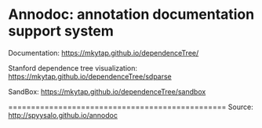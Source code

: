 Annodoc: annotation documentation support system
================================================

Documentation: https://mkytap.github.io/dependenceTree/

Stanford dependence tree visualization: https://mkytap.github.io/dependenceTree/sdparse

SandBox: https://mkytap.github.io/dependenceTree/sandbox


================================================
Source: <http://spyysalo.github.io/annodoc>
